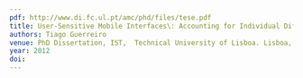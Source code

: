 ```yaml
---
pdf: http://www.di.fc.ul.pt/amc/phd/files/tese.pdf
title: User-Sensitive Mobile Interfaces\: Accounting for Individual Differences amongst the Blind
authors: Tiago Guerreiro
venue: PhD Dissertation, IST,  Technical University of Lisboa. Lisboa, Portugal, September, 2012
year: 2012
doi: 
---
```

